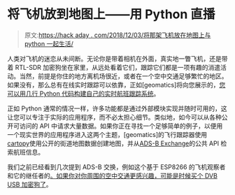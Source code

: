 # 将飞机放到地图上——用 Python 直播

> 原文:[https://hack aday . com/2018/12/03/将那架飞机放在地图上与 python 一起生活/](https://hackaday.com/2018/12/03/putting-that-airplane-on-the-map-live-and-with-python/)

人类对飞机的迷恋从未间断。无论你是带着相机在外面，真实地一瞥飞机，还是带着 RTL-SDR 加密狗坐在家里，从远处看着它们，跟踪它们都是一项有趣的消遣活动。当然，前提是你住的地方离机场很近，或者在一个空中交通足够繁忙的地区。如果没有，那么总有在线实时跟踪可以依靠，正如[geomatics]将向您展示的，[您可以用几行 Python 代码构建自己的实时航班跟踪系统](https://www.geodose.com/2018/11/create-simple-live-flight-tracking-python.html)。

正如 Python 通常的情况一样，许多功能都是通过外部模块实现并随时可用的，这让您可以专注于实际的应用程序，而不必太担心细节。类似地，如今可以从各种公开可访问的 API 中请求大量数据。如果你正在寻找一个足够简单的例子，以便用一个现实世界的应用程序进入这两个主题，[geomatics]的飞行跟踪器使用[cartopy](https://scitools.org.uk/cartopy/)使用公开的街道地图数据创建地图，并从[ADS-B Exchange](https://www.adsbexchange.com/)的公共 API 检索航班信息。

我们之前已经看到几次提到 ADS-B 交换，例如这个基于 ESP8266 的飞机观察者和它的继任者的[。如果你对你周围的空中交通更感兴趣，](https://hackaday.com/2017/01/07/tracking-planes-with-an-esp8266/)[可能是时候买个 DVB USB 加密狗了](https://hackaday.com/2015/02/12/why-you-should-care-about-software-defined-radio/)。